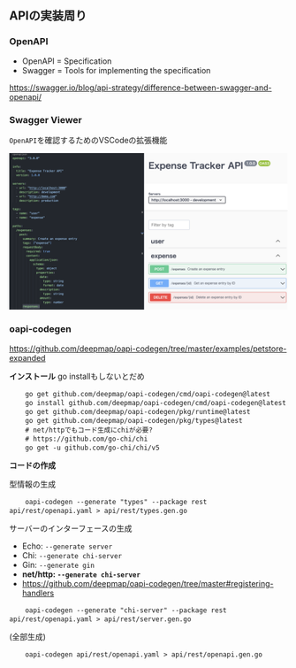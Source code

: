 ## APIの実装周り
### OpenAPI

- OpenAPI = Specification
- Swagger = Tools for implementing the specification

https://swagger.io/blog/api-strategy/difference-between-swagger-and-openapi/

### Swagger Viewer
`OpenAPI`を確認するためのVSCodeの拡張機能

![](img/swagger_viewer.png)

### oapi-codegen
https://github.com/deepmap/oapi-codegen/tree/master/examples/petstore-expanded

**インストール**
go installもしないとだめ
```
    go get github.com/deepmap/oapi-codegen/cmd/oapi-codegen@latest
    go install github.com/deepmap/oapi-codegen/cmd/oapi-codegen@latest
    go get github.com/deepmap/oapi-codegen/pkg/runtime@latest
    go get github.com/deepmap/oapi-codegen/pkg/types@latest
    # net/httpでもコード生成にchiが必要?
    # https://github.com/go-chi/chi
    go get -u github.com/go-chi/chi/v5
```

**コードの作成**

型情報の生成
```
    oapi-codegen --generate "types" --package rest api/rest/openapi.yaml > api/rest/types.gen.go
```

サーバーのインターフェースの生成
- Echo: `--generate server`
- Chi: `--generate chi-server`
- Gin: `--generate gin`
- **net/http: `--generate chi-server`**
- https://github.com/deepmap/oapi-codegen/tree/master#registering-handlers
```
    oapi-codegen --generate "chi-server" --package rest api/rest/openapi.yaml > api/rest/server.gen.go
```



(全部生成)
```
    oapi-codegen api/rest/openapi.yaml > api/rest/openapi.gen.go
```